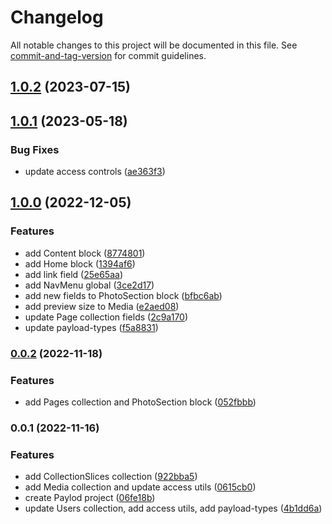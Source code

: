 # Changelog

All notable changes to this project will be documented in this file. See [commit-and-tag-version](https://github.com/absolute-version/commit-and-tag-version) for commit guidelines.

## [1.0.2](https://github.com/hjbugajski/marco-santana-payload-cms/compare/v1.0.1...v1.0.2) (2023-07-15)

## [1.0.1](https://github.com/hjbugajski/marco-santana-payload-cms/compare/v1.0.0...v1.0.1) (2023-05-18)

### Bug Fixes

- update access controls ([ae363f3](https://github.com/hjbugajski/marco-santana-payload-cms/commit/ae363f34ace5b541337655c11fc99ee473949a1f))

## [1.0.0](https://github.com/hjbugajski/marco-santana-payload-cms/compare/v0.0.2...v1.0.0) (2022-12-05)

### Features

- add Content block ([8774801](https://github.com/hjbugajski/marco-santana-payload-cms/commit/8774801d622fc8426c7bd7ddf918c0d12e95a48c))
- add Home block ([1394af6](https://github.com/hjbugajski/marco-santana-payload-cms/commit/1394af61a98446c5d3272c0759ef99ad6c7ac44a))
- add link field ([25e65aa](https://github.com/hjbugajski/marco-santana-payload-cms/commit/25e65aa344f4616f47eedf93a0a112149aca1443))
- add NavMenu global ([3ce2d17](https://github.com/hjbugajski/marco-santana-payload-cms/commit/3ce2d170a5054492993fd19ee23490ec8c11d61a))
- add new fields to PhotoSection block ([bfbc6ab](https://github.com/hjbugajski/marco-santana-payload-cms/commit/bfbc6abaeae0f1b0a623fc7b3c25b529656c7776))
- add preview size to Media ([e2aed08](https://github.com/hjbugajski/marco-santana-payload-cms/commit/e2aed088fa5bce402e430693b053c93b9b050384))
- update Page collection fields ([2c9a170](https://github.com/hjbugajski/marco-santana-payload-cms/commit/2c9a170845909ed25c0512dcae5d8fe9143f938a))
- update payload-types ([f5a8831](https://github.com/hjbugajski/marco-santana-payload-cms/commit/f5a88310280c390253b91e0375c872c90adb0d32))

### [0.0.2](https://github.com/marco-santana/payload-cms/compare/v0.0.1...v0.0.2) (2022-11-18)

### Features

- add Pages collection and PhotoSection block ([052fbbb](https://github.com/marco-santana/payload-cms/commit/052fbbba1d09725c1dfec3e80770c7106e0c1517))

### 0.0.1 (2022-11-16)

### Features

- add CollectionSlices collection ([922bba5](https://github.com/marco-santana/payload-cms/commit/922bba5ef7412669fb48e15ac0a8d09473ee3d3d))
- add Media collection and update access utils ([0615cb0](https://github.com/marco-santana/payload-cms/commit/0615cb0697b5da86c0bb460129ba70c31981e416))
- create Paylod project ([06fe18b](https://github.com/marco-santana/payload-cms/commit/06fe18b5f17db8c72b668cd98ccd9945106d3ca1))
- update Users collection, add access utils, add payload-types ([4b1dd6a](https://github.com/marco-santana/payload-cms/commit/4b1dd6a63a15c90ac8d74a9c81022d49a49020fc))
